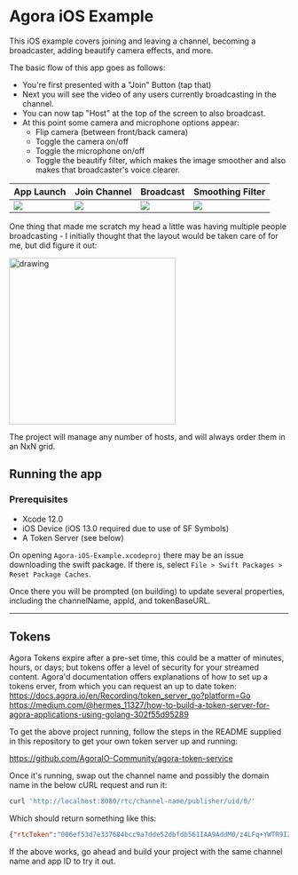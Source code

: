 # Agora iOS Example

This iOS example covers joining and leaving a channel, becoming a broadcaster, adding beautify camera effects, and more.

The basic flow of this app goes as follows:
- You're first presented with a "Join" Button (tap that)
- Next you will see the video of any users currently broadcasting in the channel.
- You can now tap "Host" at the top of the screen to also broadcast.
- At this point some camera and microphone options appear:
  - Flip camera (between front/back camera)
  - Toggle the camera on/off
  - Toggle the microphone on/off
  - Toggle the beautify filter, which makes the image smoother and also makes that broadcaster's voice clearer.

App Launch | Join Channel | Broadcast | Smoothing Filter
:-|-|-|-
![](media/app_launch.png)|![](media/join_channel.png)|![](media/broadcast.jpg)|![](media/smoothing.jpg)

One thing that made me scratch my head a little was having multiple people broadcasting - I initially thought that the layout would be taken care of for me, but did figure it out:

<img src="media/multi_broadcast.jpg" alt="drawing" width="300"/>

The project will manage any number of hosts, and will always order them in an NxN grid.

## Running the app

### Prerequisites
- Xcode 12.0
- iOS Device (iOS 13.0 required due to use of SF Symbols)
- A Token Server (see below)

On opening `Agora-iOS-Example.xcodeproj` there may be an issue downloading the swift package. If there is, select `File > Swift Packages > Reset Package Caches`.

Once there you will be prompted (on building) to update several properties, including the channelName, appId, and tokenBaseURL.

---
## Tokens

Agora Tokens expire after a pre-set time, this could be a matter of minutes, hours, or days; but tokens offer a level of security for your streamed content.
Agora'd documentation offers explanations of how to set up a tokens erver, from which you can request an up to date token:<br>
https://docs.agora.io/en/Recording/token_server_go?platform=Go <br>
https://medium.com/@hermes_11327/how-to-build-a-token-server-for-agora-applications-using-golang-302f55d95289

To get the above project running, follow the steps in the README supplied in this repository to get your own token server up and running:

https://github.com/AgoraIO-Community/agora-token-service


Once it's running, swap out the channel name and possibly the domain name in the below cURL request and run it:
```sh
curl 'http://localhost:8080/rtc/channel-name/publisher/uid/0/'
```

Which should return something like this:
```json
{"rtcToken":"006ef53d7e337684bcc9a7dde52dbfdb561IAA9AddM0/z4LFq+YWTR9I2OMG+ulUlYRL3SV/oLUf6R6kn6SbEAAAAAIgCknywCIG06XwQAAQAgbTpfAgAgbTpfAwAgbTpfBAAgbTpf"}
```

If the above works, go ahead and build your project with the same channel name and app ID to try it out.
